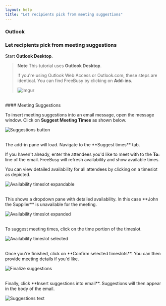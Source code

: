 ```yaml
---
layout: help
title: "Let recipients pick from meeting suggestions"
---
```



### **Outlook**

### Let recipients pick from meeting suggestions

Start **Outlook Desktop**.

> **Note**
> This tutorial uses **Outlook Desktop**.
> 
> If you're using Outlook Web Access or Outlook.com, these steps are identical.
> You can find FreeBusy by clicking on **Add-ins**.
> 
> ![Imgur](http://i.imgur.com/bFdOANU.png)

<br>
#### Meeting Suggestions

To insert meeting suggestions into an email message, open the message window.
Click on **Suggest Meeting Times** as shown below.

![Suggestions button](http://i.imgur.com/sqlmlWy.png)

<br>
The add-in pane will load.
Navigate to the **Suggest times** tab.

If you haven't already, enter the attendees you'd like to meet with to the **To:** line of the email.
FreeBusy will refresh availability and show available times.

You can view detailed availability for all attendees by clicking on a timeslot as depicted.

![Availability timeslot expandable](http://i.imgur.com/JkFwBPT.png)

<br>
This shows a dropdown pane with detailed availability.
In this case **John the Supplier** is unavailable for the meeting.

![Availability timeslot expanded](http://i.imgur.com/U5DWhUT.png)

<br>
To suggest meeting times, click on the time portion of the timeslot.

![Availability timeslot selected](http://i.imgur.com/fHNyhgp.png)

<br>
Once you're finished, click on **Confirm selected timeslots**.
You can then provide meeting details if you'd like.

![Finalize suggestions](http://i.imgur.com/O1u4Han.png)

<br>
Finally, click **Insert suggestions into email**.
Suggestions will then appear in the body of the email.

![Suggestions text](http://i.imgur.com/XLenm9q.png)